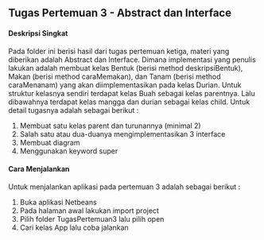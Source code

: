 ## Tugas Pertemuan 3 - Abstract dan Interface
#### Deskripsi Singkat
Pada folder ini berisi hasil dari tugas pertemuan ketiga, materi yang diberikan adalah Abstract dan Interface. Dimana implementasi yang penulis lakukan adalah membuat kelas Bentuk (berisi method deskripsiBentuk), Makan (berisi method caraMemakan), dan Tanam (berisi method caraMenanam) yang akan diimplementasikan pada kelas Durian. Untuk struktur kelasnya sendiri terdapat kelas Buah sebagai kelas parentnya. Lalu dibawahnya terdapat kelas mangga dan durian sebagai kelas child.
Untuk detail tugasnya adalah sebagai berikut :
1. Membuat satu kelas parent dan turunannya (minimal 2)
2. Salah satu atau dua-duanya mengimplementasikan 3 interface
3. Membuat diagram
4. Menggunakan keyword super

#### Cara Menjalankan
Untuk menjalankan aplikasi pada pertemuan 3 adalah sebagai berikut :
1. Buka aplikasi Netbeans
2. Pada halaman awal lakukan import project
3. Pilih folder TugasPertemuan3 lalu pilih open
4. Cari kelas App lalu coba jalankan
